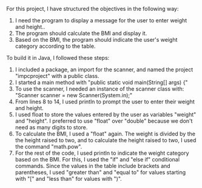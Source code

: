 For this project, I have structured the objectives in the following way:

1. I need the program to display a message for the user to enter weight and height..
2. The program should calculate the BMI and display it.
3. Based on the BMI, the program should indicate the user's weight category according to the table.

To build it in Java, I followed these steps:

1. I included a package, an import for the scanner, and named the project "impcproject" with a public class.
2. I started a main method with "public static void main(String[] args) {"
3. To use the scanner, I needed an instance of the scanner class with: "Scanner scanner = new Scanner(System.in);"
4. From lines 8 to 14, I used println to prompt the user to enter their weight and height.
5. I used float to store the values entered by the user as variables "weight" and "height". I preferred to use "float" over "double" because we don't need as many digits to store.
6. To calculate the BMI, I used a "float" again. The weight is divided by the the height raised to two, and to calculate the height raised to two, I used the command "math.pow".
7. For the rest of the code, I used println to indicate the weight category based on the BMI. For this, I used the "if" and "else if" conditional commands. Since the values in the table include brackets and parentheses, I used "greater than" and "equal to" for values starting with "[" and "less than" for values with ")".
